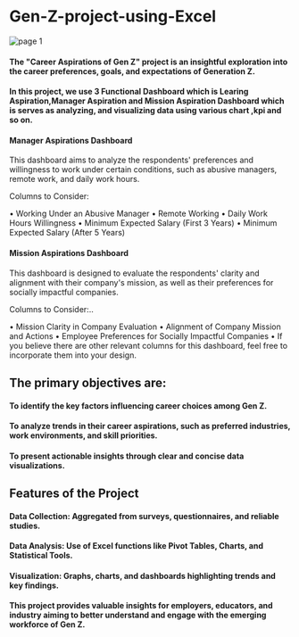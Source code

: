 # Gen-Z-project-using-Excel


![page 1](https://github.com/user-attachments/assets/1dc3e76e-4b0e-4806-a3f0-5b5f90a21168)

#### The "Career Aspirations of Gen Z" project is an insightful exploration into the career preferences, goals, and expectations of Generation Z.

#### In this project,  we use  3 Functional Dashboard which is Learing Aspiration,Manager Aspiration and Mission Aspiration Dashboard which is serves as analyzing, and visualizing data using various chart ,kpi and so on. 
#### Manager Aspirations Dashboard
This dashboard aims to analyze the respondents' preferences and willingness to work under certain conditions, such as abusive managers, remote work, and daily work hours.

Columns to Consider:

•	Working Under an Abusive Manager
•	Remote Working
•	Daily Work Hours Willingness
•	Minimum Expected Salary (First 3 Years)
•	Minimum Expected Salary (After 5 Years)

#### Mission Aspirations Dashboard
This dashboard is designed to evaluate the respondents' clarity and alignment with their company's mission, as well as their preferences for socially impactful companies.

Columns to Consider:..

•	Mission Clarity in Company Evaluation
•	Alignment of Company Mission and Actions
•	Employee Preferences for Socially Impactful Companies
•	If you believe there are other relevant columns for this dashboard, feel free to incorporate them into your design.



## The primary objectives are:

#### To identify the key factors influencing career choices among Gen Z.
#### To analyze trends in their career aspirations, such as preferred industries, work environments, and skill priorities.
#### To present actionable insights through clear and concise data visualizations.

## Features of the Project

#### Data Collection: Aggregated from surveys, questionnaires, and reliable studies.
#### Data Analysis: Use of Excel functions like Pivot Tables, Charts, and Statistical Tools.
#### Visualization: Graphs, charts, and dashboards highlighting trends and key findings.
#### This project provides valuable insights for employers, educators, and industry aiming to better understand and engage with the emerging workforce of Gen Z.



